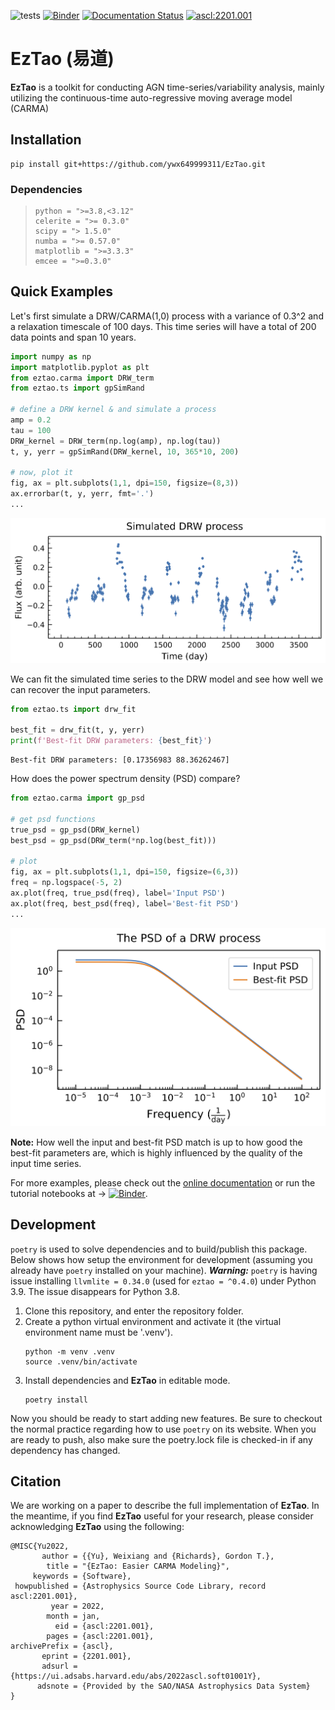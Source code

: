 ![tests](https://github.com/ywx649999311/EzTao/workflows/tests/badge.svg)
[![Binder](https://mybinder.org/badge_logo.svg)](https://mybinder.org/v2/gh/ywx649999311/EzTao/v0.4.2?filepath=docs/notebooks)
[![Documentation Status](https://readthedocs.org/projects/eztao/badge/?version=latest)](https://eztao.readthedocs.io/en/latest/)
<a href="https://ascl.net/2201.001"><img src="https://img.shields.io/badge/ascl-2201.001-blue.svg?colorB=262255" alt="ascl:2201.001" /></a>
# EzTao (易道)
**EzTao** is a toolkit for conducting AGN time-series/variability analysis, mainly utilizing the continuous-time auto-regressive moving average model (CARMA)

## Installation
<!--- ```
pip install eztao
```
or (from master)--->
```
pip install git+https://github.com/ywx649999311/EzTao.git
```
### Dependencies
>```
>python = ">=3.8,<3.12"
>celerite = ">= 0.3.0"
>scipy = "> 1.5.0"
>numba = ">= 0.57.0"
>matplotlib = ">=3.3.3"
>emcee = ">=0.3.0"
>```

## Quick Examples
Let's first simulate a DRW/CARMA(1,0) process with a variance of 0.3^2 and a relaxation timescale of 100 days. This time series will have a total of 200 data points and span 10 years.
```python
import numpy as np
import matplotlib.pyplot as plt
from eztao.carma import DRW_term
from eztao.ts import gpSimRand

# define a DRW kernel & and simulate a process
amp = 0.2
tau = 100
DRW_kernel = DRW_term(np.log(amp), np.log(tau))
t, y, yerr = gpSimRand(DRW_kernel, 10, 365*10, 200)

# now, plot it
fig, ax = plt.subplots(1,1, dpi=150, figsize=(8,3))
ax.errorbar(t, y, yerr, fmt='.')
...
```
![drw_sim](include/drw_sim.png)

We can fit the simulated time series to the DRW model and see how well we can recover the input parameters.
```python
from eztao.ts import drw_fit

best_fit = drw_fit(t, y, yerr)
print(f'Best-fit DRW parameters: {best_fit}')
```
```shell
Best-fit DRW parameters: [0.17356983 88.36262467]
```

How does the power spectrum density (PSD) compare?
```python
from eztao.carma import gp_psd

# get psd functions
true_psd = gp_psd(DRW_kernel)
best_psd = gp_psd(DRW_term(*np.log(best_fit)))

# plot
fig, ax = plt.subplots(1,1, dpi=150, figsize=(6,3))
freq = np.logspace(-5, 2)
ax.plot(freq, true_psd(freq), label='Input PSD')
ax.plot(freq, best_psd(freq), label='Best-fit PSD')
...
```
![drw_psd](include/drw_psd.png)

__Note:__ How well the input and best-fit PSD match is up to how good the best-fit parameters are, which is highly influenced by the quality of the input time series.

For more examples, please check out the [online documentation](https://eztao.readthedocs.io/en/latest/) or run the tutorial notebooks at ->
[![Binder](https://mybinder.org/badge_logo.svg)](https://mybinder.org/v2/gh/ywx649999311/EzTao/v0.4.0?filepath=docs/notebooks).

## Development
`poetry` is used to solve dependencies and to build/publish this package. Below shows how setup the environment for development (assuming you already have `poetry` installed on your machine). _**Warning:**_ `poetry` is having issue installing `llvmlite = 0.34.0` (used for `eztao = ^0.4.0`) under Python 3.9. The issue disappears for Python 3.8.

1. Clone this repository, and enter the repository folder.
2. Create a python virtual environment and activate it (the virtual environment name must be '.venv').
    ```
    python -m venv .venv
    source .venv/bin/activate
    ```
3. Install dependencies and **EzTao** in editable mode.
   ```
   poetry install
   ```

Now you should be ready to start adding new features. Be sure to checkout the normal practice regarding how to use `poetry` on its website. When you are ready to push, also make sure the poetry.lock file is checked-in if any dependency has changed.

## Citation
We are working on a paper to describe the full implementation of **EzTao**. In the meantime, if you find **EzTao** useful for your research, please consider acknowledging **EzTao** using the following:

```
@MISC{Yu2022,
       author = {{Yu}, Weixiang and {Richards}, Gordon T.},
        title = "{EzTao: Easier CARMA Modeling}",
     keywords = {Software},
 howpublished = {Astrophysics Source Code Library, record ascl:2201.001},
         year = 2022,
        month = jan,
          eid = {ascl:2201.001},
        pages = {ascl:2201.001},
archivePrefix = {ascl},
       eprint = {2201.001},
       adsurl = {https://ui.adsabs.harvard.edu/abs/2022ascl.soft01001Y},
      adsnote = {Provided by the SAO/NASA Astrophysics Data System}
}
```

